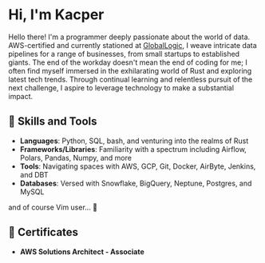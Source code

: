 # Hi, I'm Kacper

Hello there! I'm a programmer deeply passionate about the world of data. AWS-certified and currently stationed at [GlobalLogic](https://www.globallogic.com/), I weave intricate data pipelines for a range of businesses, from small startups to established giants. The end of the workday doesn't mean the end of coding for me; I often find myself immersed in the exhilarating world of Rust and exploring latest tech trends. Through continual learning and relentless pursuit of the next challenge, I aspire to leverage technology to make a substantial impact.

## 🚀 Skills and Tools

- **Languages**: Python, SQL, bash, and venturing into the realms of Rust
- **Frameworks/Libraries**: Familiarity with a spectrum including Airflow, Polars, Pandas, Numpy, and more
- **Tools**: Navigating spaces with AWS, GCP, Git, Docker, AirByte, Jenkins, and DBT
- **Databases**: Versed with Snowflake, BigQuery, Neptune, Postgres, and MySQL

and of course Vim user... 👀

## 📜 Certificates

- **AWS Solutions Architect - Associate**

